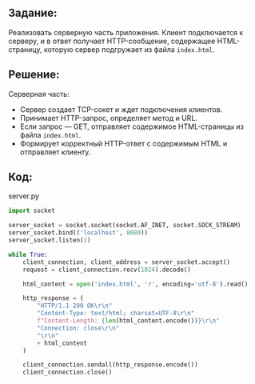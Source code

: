 ## **Задание:**

Реализовать серверную часть приложения. Клиент подключается к серверу, и в ответ получает HTTP-сообщение, содержащее HTML-страницу, которую сервер подгружает из файла `index.html`.

## **Решение:**

Серверная часть:

   - Сервер создает TCP-сокет и ждет подключения клиентов.
   - Принимает HTTP-запрос, определяет метод и URL.
   - Если запрос — GET, отправляет содержимое HTML-страницы из файла `index.html`.
   - Формирует корректный HTTP-ответ с содержимым HTML и отправляет клиенту.

## **Код:**

server.py
```python
import socket

server_socket = socket.socket(socket.AF_INET, socket.SOCK_STREAM)
server_socket.bind(('localhost', 8080))
server_socket.listen(1)

while True:
    client_connection, client_address = server_socket.accept()
    request = client_connection.recv(1024).decode()

    html_content = open('index.html', 'r', encoding='utf-8').read()

    http_response = (
        "HTTP/1.1 200 OK\r\n"
        "Content-Type: text/html; charset=UTF-8\r\n"
        f"Content-Length: {len(html_content.encode())}\r\n"
        "Connection: close\r\n"
        "\r\n"
        + html_content
    )

    client_connection.sendall(http_response.encode())
    client_connection.close()
```